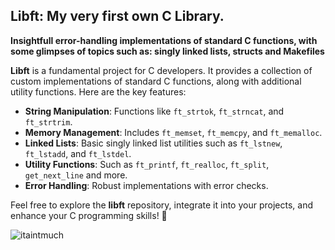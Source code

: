 ## Libft: My very first own C Library.

**Insightfull error-handling implementations of standard C functions, with some glimpses of topics such as: singly linked lists, structs and Makefiles**

**Libft** is a fundamental project for C developers. It provides a collection of custom implementations of standard C functions, along with additional utility functions. Here are the key features:

- **String Manipulation**: Functions like `ft_strtok`, `ft_strncat`, and `ft_strtrim`.
- **Memory Management**: Includes `ft_memset`, `ft_memcpy`, and `ft_memalloc`.
- **Linked Lists**: Basic singly linked list utilities such as `ft_lstnew`, `ft_lstadd`, and `ft_lstdel`.
- **Utility Functions**: Such as `ft_printf`, `ft_realloc`, `ft_split`, `get_next_line` and more.
- **Error Handling**: Robust implementations with error checks.

Feel free to explore the **libft** repository, integrate it into your projects, and enhance your C programming skills! 🚀

![itaintmuch](https://github.com/rach3bartmoss/Libft/assets/157995188/65877674-3b46-4134-a963-e1fb1b36c980)
